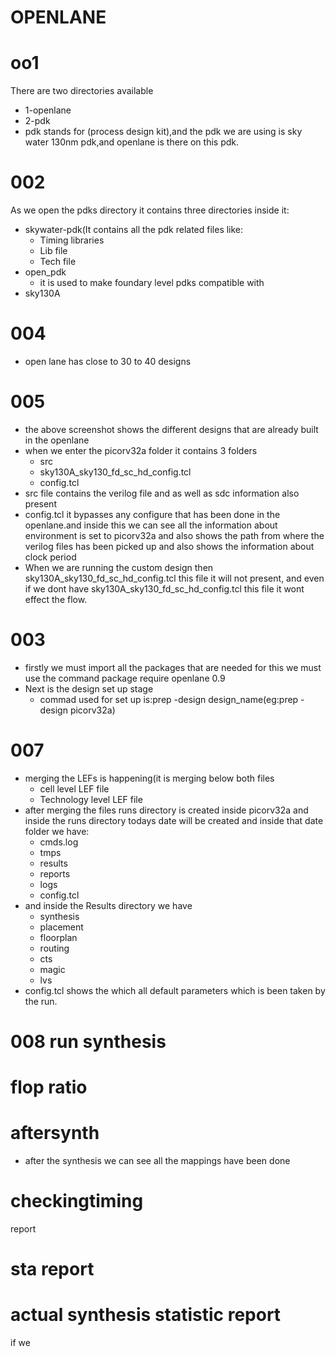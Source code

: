 # OPENLANE
# oo1
There are two directories available 
- 1-openlane
- 2-pdk 
- pdk stands for (process design kit),and the pdk we are using is sky water 130nm pdk,and openlane is there on this pdk.
# 002
As we open the pdks directory it contains three directories inside it:
- skywater-pdk(It contains all the pdk related files like:
   - Timing libraries
   - Lib file
   - Tech file
- open_pdk
   - it is used to make foundary level pdks compatible with
- sky130A

# 004 
- open lane has close to 30 to 40 designs
# 005
- the above screenshot shows the different designs that are already built in the openlane
- when we enter the picorv32a folder it contains 3 folders
   - src
   - sky130A_sky130_fd_sc_hd_config.tcl
   - config.tcl
- src file contains the verilog file and as well as sdc information also present
- config.tcl it bypasses any configure that has been done in the openlane.and inside this we can see all the information about environment is set to picorv32a and also shows the   path from where the verilog files has been picked up and also shows the information about clock period
- When we are running the custom design then sky130A_sky130_fd_sc_hd_config.tcl this file it will not present, and even if we dont have sky130A_sky130_fd_sc_hd_config.tcl this file it wont effect the flow.
# 003

- firstly we must import all the packages that are needed for this we must use the command package require openlane 0.9
- Next is the design set up stage 
   - commad used for set up is:prep -design design_name(eg:prep -design picorv32a)
# 007
- merging the LEFs is happening(it is merging below both files
   - cell level LEF file
   - Technology level LEF file
 - after merging the files runs directory is created inside picorv32a and inside the runs directory todays date will be created and inside that date folder we have:
    - cmds.log
    - tmps
    - results
    - reports
    - logs
    - config.tcl
 - and inside the Results directory we have 
    - synthesis
    - placement
    - floorplan
    - routing
    - cts
    - magic
    - lvs
 - config.tcl shows the which all default parameters which is been taken by the run.
# 008 run synthesis
# flop ratio
# aftersynth
- after the synthesis we can see all the mappings have been done
# checkingtiming
report
# sta report
# actual synthesis statistic report
if we 
